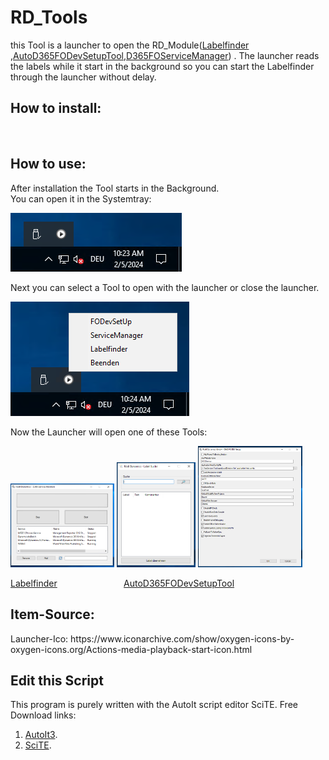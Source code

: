 <h1>RD_Tools</h1>

this Tool is a launcher to open the RD_Module([Labelfinder](https://github.com/roedl-dynamics/RDD-Labelfinder) ,[AutoD365FODevSetupTool](https://github.com/roedl-dynamics/AutoD365FODevSetupTool),[D365FOServiceManager](https://github.com/roedl-dynamics/D365FOServiceManager))
 .
The launcher reads the labels while it start in the background so you can start the Labelfinder through the launcher without delay.
 

<h2>How to install:  </h2> 
<br>
<h2>How to use:</h2>
After installation the Tool starts in the Background.<br>
You can open it in the Systemtray: <br>

![image](https://github.com/roedl-dynamics/RD_Tools/blob/main/RD-Tools_ImTray.PNG) <br>

Next you can select a Tool to open with the launcher or close the launcher.

![image](https://github.com/roedl-dynamics/RD_Tools/blob/main/RD-Tools_ge%C3%B6ffnet.PNG) <br>


Now the Launcher will open one of these Tools:


<p float="left">
 <img src="https://github.com/roedl-dynamics/RD_Tools/blob/main/ServiceManager_geoeffnet.PNG" width="33%" />
 <img src="https://github.com/roedl-dynamics/RD_Tools/blob/main/Labelfinder_geoeffnet.PNG" width="25%" />
 <img src="https://github.com/roedl-dynamics/RD_Tools/blob/main/D365FODevSetup_geoeffnet.PNG" width="33%" />
</p>

[Labelfinder](https://github.com/roedl-dynamics/RDD-Labelfinder)     &nbsp;&nbsp;&nbsp;&nbsp;&nbsp; &nbsp;&nbsp;&nbsp;&nbsp;   &nbsp;&nbsp;&nbsp;&nbsp; &nbsp;&nbsp;&nbsp;&nbsp; &nbsp;&nbsp;&nbsp;&nbsp;    [AutoD365FODevSetupTool](https://github.com/roedl-dynamics/AutoD365FODevSetupTool)

                                                                                         

<h2>Item-Source:</h2>
Launcher-Ico: https://www.iconarchive.com/show/oxygen-icons-by-oxygen-icons.org/Actions-media-playback-start-icon.html


<h2>Edit this Script </h2>

This program is purely written with the AutoIt script editor SciTE.
Free Download links: 
1.  [AutoIt3](https://www.autoitscript.com/site/autoit/downloads/).
2.	[SciTE](https://www.autoitscript.com/site/autoit-script-editor/downloads/).
